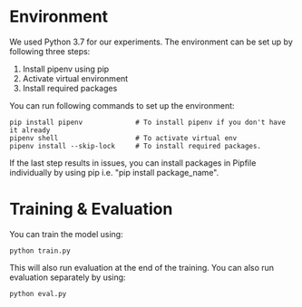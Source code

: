# Environment
We used Python 3.7 for our experiments. The environment can be set up by following three steps:
1. Install pipenv using pip
2. Activate virtual environment
3. Install required packages 

You can run following commands to set up the environment:
```
pip install pipenv             # To install pipenv if you don't have it already
pipenv shell                   # To activate virtual env
pipenv install --skip-lock     # To install required packages. 
```

If the last step results in issues, you can install packages in Pipfile individually by using pip i.e. "pip install package_name". 

# Training & Evaluation
You can train the model using:
```
python train.py 
```
This will also run evaluation at the end of the training. You can also run evaluation separately by using:
```
python eval.py 
```
